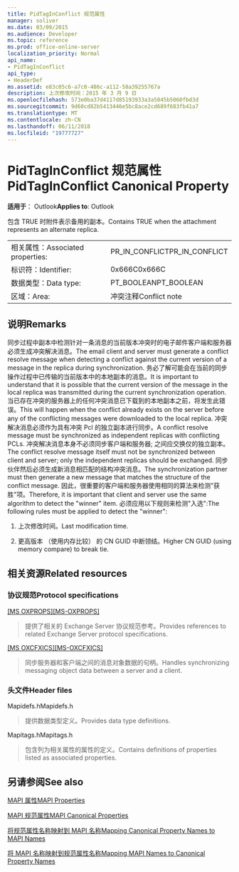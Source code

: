 ```yaml
---
title: PidTagInConflict 规范属性
manager: soliver
ms.date: 03/09/2015
ms.audience: Developer
ms.topic: reference
ms.prod: office-online-server
localization_priority: Normal
api_name:
- PidTagInConflict
api_type:
- HeaderDef
ms.assetid: e83c05c6-a7c0-486c-a112-58a39255767a
description: 上次修改时间：2015 年 3 月 9 日
ms.openlocfilehash: 573e0ba37d4117d85193933a3a5045b5060fbd3d
ms.sourcegitcommit: 9d60cd82b5413446e5bc8ace2cd689f683fb41a7
ms.translationtype: MT
ms.contentlocale: zh-CN
ms.lasthandoff: 06/11/2018
ms.locfileid: "19777727"
---
```

# <a name="pidtaginconflict-canonical-property"></a><span data-ttu-id="b7c24-103">PidTagInConflict 规范属性</span><span class="sxs-lookup"><span data-stu-id="b7c24-103">PidTagInConflict Canonical Property</span></span>

  
  
<span data-ttu-id="b7c24-104">**适用于**： Outlook</span><span class="sxs-lookup"><span data-stu-id="b7c24-104">**Applies to**: Outlook</span></span> 
  
<span data-ttu-id="b7c24-105">包含 TRUE 时附件表示备用的副本。</span><span class="sxs-lookup"><span data-stu-id="b7c24-105">Contains TRUE when the attachment represents an alternate replica.</span></span>
  
|||
|:-----|:-----|
|<span data-ttu-id="b7c24-106">相关属性：</span><span class="sxs-lookup"><span data-stu-id="b7c24-106">Associated properties:</span></span>  <br/> |<span data-ttu-id="b7c24-107">PR_IN_CONFLICT</span><span class="sxs-lookup"><span data-stu-id="b7c24-107">PR_IN_CONFLICT</span></span>  <br/> |
|<span data-ttu-id="b7c24-108">标识符：</span><span class="sxs-lookup"><span data-stu-id="b7c24-108">Identifier:</span></span>  <br/> |<span data-ttu-id="b7c24-109">0x666C</span><span class="sxs-lookup"><span data-stu-id="b7c24-109">0x666C</span></span>  <br/> |
|<span data-ttu-id="b7c24-110">数据类型：</span><span class="sxs-lookup"><span data-stu-id="b7c24-110">Data type:</span></span>  <br/> |<span data-ttu-id="b7c24-111">PT_BOOLEAN</span><span class="sxs-lookup"><span data-stu-id="b7c24-111">PT_BOOLEAN</span></span>  <br/> |
|<span data-ttu-id="b7c24-112">区域：</span><span class="sxs-lookup"><span data-stu-id="b7c24-112">Area:</span></span>  <br/> |<span data-ttu-id="b7c24-113">冲突注释</span><span class="sxs-lookup"><span data-stu-id="b7c24-113">Conflict note</span></span>  <br/> |
   
## <a name="remarks"></a><span data-ttu-id="b7c24-114">说明</span><span class="sxs-lookup"><span data-stu-id="b7c24-114">Remarks</span></span>

<span data-ttu-id="b7c24-115">同步过程中副本中检测针对一条消息的当前版本冲突时的电子邮件客户端和服务器必须生成冲突解决消息。</span><span class="sxs-lookup"><span data-stu-id="b7c24-115">The email client and server must generate a conflict resolve message when detecting a conflict against the current version of a message in the replica during synchronization.</span></span> <span data-ttu-id="b7c24-116">务必了解可能会在当前的同步操作过程中已传输的当前版本中的本地副本的消息。</span><span class="sxs-lookup"><span data-stu-id="b7c24-116">It is important to understand that it is possible that the current version of the message in the local replica was transmitted during the current synchronization operation.</span></span> <span data-ttu-id="b7c24-117">当已存在冲突的服务器上的任何冲突消息已下载到的本地副本之前，将发生此错误。</span><span class="sxs-lookup"><span data-stu-id="b7c24-117">This will happen when the conflict already exists on the server before any of the conflicting messages were downloaded to the local replica.</span></span> <span data-ttu-id="b7c24-118">冲突解决消息必须作为具有冲突 Pcl 的独立副本进行同步。</span><span class="sxs-lookup"><span data-stu-id="b7c24-118">A conflict resolve message must be synchronized as independent replicas with conflicting PCLs.</span></span> <span data-ttu-id="b7c24-119">冲突解决消息本身不必须同步客户端和服务器; 之间应交换仅的独立副本。</span><span class="sxs-lookup"><span data-stu-id="b7c24-119">The conflict resolve message itself must not be synchronized between client and server; only the independent replicas should be exchanged.</span></span> <span data-ttu-id="b7c24-120">同步伙伴然后必须生成新消息相匹配的结构冲突消息。</span><span class="sxs-lookup"><span data-stu-id="b7c24-120">The synchronization partner must then generate a new message that matches the structure of the conflict message.</span></span> <span data-ttu-id="b7c24-121">因此，很重要的客户端和服务器使用相同的算法来检测"获胜"项。</span><span class="sxs-lookup"><span data-stu-id="b7c24-121">Therefore, it is important that client and server use the same algorithm to detect the "winner" item.</span></span> <span data-ttu-id="b7c24-122">必须应用以下规则来检测"入选":</span><span class="sxs-lookup"><span data-stu-id="b7c24-122">The following rules must be applied to detect the "winner":</span></span>
  
1. <span data-ttu-id="b7c24-123">上次修改时间。</span><span class="sxs-lookup"><span data-stu-id="b7c24-123">Last modification time.</span></span>
    
2. <span data-ttu-id="b7c24-124">更高版本 （使用内存比较） 的 CN GUID 中断领结。</span><span class="sxs-lookup"><span data-stu-id="b7c24-124">Higher CN GUID (using memory compare) to break tie.</span></span>
    
## <a name="related-resources"></a><span data-ttu-id="b7c24-125">相关资源</span><span class="sxs-lookup"><span data-stu-id="b7c24-125">Related resources</span></span>

### <a name="protocol-specifications"></a><span data-ttu-id="b7c24-126">协议规范</span><span class="sxs-lookup"><span data-stu-id="b7c24-126">Protocol specifications</span></span>

<span data-ttu-id="b7c24-127">[[MS OXPROPS]](http://msdn.microsoft.com/library/f6ab1613-aefe-447d-a49c-18217230b148%28Office.15%29.aspx)</span><span class="sxs-lookup"><span data-stu-id="b7c24-127">[[MS-OXPROPS]](http://msdn.microsoft.com/library/f6ab1613-aefe-447d-a49c-18217230b148%28Office.15%29.aspx)</span></span>
  
> <span data-ttu-id="b7c24-128">提供了相关的 Exchange Server 协议规范参考。</span><span class="sxs-lookup"><span data-stu-id="b7c24-128">Provides references to related Exchange Server protocol specifications.</span></span>
    
<span data-ttu-id="b7c24-129">[[MS OXCFXICS]](http://msdn.microsoft.com/library/b9752f3d-d50d-44b8-9e6b-608a117c8532%28Office.15%29.aspx)</span><span class="sxs-lookup"><span data-stu-id="b7c24-129">[[MS-OXCFXICS]](http://msdn.microsoft.com/library/b9752f3d-d50d-44b8-9e6b-608a117c8532%28Office.15%29.aspx)</span></span>
  
> <span data-ttu-id="b7c24-130">同步服务器和客户端之间的消息对象数据的句柄。</span><span class="sxs-lookup"><span data-stu-id="b7c24-130">Handles synchronizing messaging object data between a server and a client.</span></span>
    
### <a name="header-files"></a><span data-ttu-id="b7c24-131">头文件</span><span class="sxs-lookup"><span data-stu-id="b7c24-131">Header files</span></span>

<span data-ttu-id="b7c24-132">Mapidefs.h</span><span class="sxs-lookup"><span data-stu-id="b7c24-132">Mapidefs.h</span></span>
  
> <span data-ttu-id="b7c24-133">提供数据类型定义。</span><span class="sxs-lookup"><span data-stu-id="b7c24-133">Provides data type definitions.</span></span>
    
<span data-ttu-id="b7c24-134">Mapitags.h</span><span class="sxs-lookup"><span data-stu-id="b7c24-134">Mapitags.h</span></span>
  
> <span data-ttu-id="b7c24-135">包含列为相关属性的属性的定义。</span><span class="sxs-lookup"><span data-stu-id="b7c24-135">Contains definitions of properties listed as associated properties.</span></span>
    
## <a name="see-also"></a><span data-ttu-id="b7c24-136">另请参阅</span><span class="sxs-lookup"><span data-stu-id="b7c24-136">See also</span></span>



[<span data-ttu-id="b7c24-137">MAPI 属性</span><span class="sxs-lookup"><span data-stu-id="b7c24-137">MAPI Properties</span></span>](mapi-properties.md)
  
[<span data-ttu-id="b7c24-138">MAPI 规范属性</span><span class="sxs-lookup"><span data-stu-id="b7c24-138">MAPI Canonical Properties</span></span>](mapi-canonical-properties.md)
  
[<span data-ttu-id="b7c24-139">将规范属性名称映射到 MAPI 名称</span><span class="sxs-lookup"><span data-stu-id="b7c24-139">Mapping Canonical Property Names to MAPI Names</span></span>](mapping-canonical-property-names-to-mapi-names.md)
  
[<span data-ttu-id="b7c24-140">将 MAPI 名称映射到规范属性名称</span><span class="sxs-lookup"><span data-stu-id="b7c24-140">Mapping MAPI Names to Canonical Property Names</span></span>](mapping-mapi-names-to-canonical-property-names.md)

